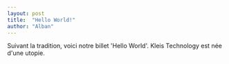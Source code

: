 ```yaml
---
layout: post
title:  "Hello World!"
author: "Alban"
---
```


Suivant la tradition, voici notre billet 'Hello World'. 
Kleis Technology est née d'une utopie.